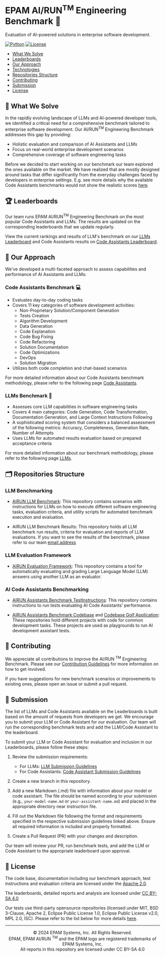 # EPAM AI/RUN<sup>TM</sup> Engineering Benchmark 🚀

Evaluation of AI-powered solutions in enterprise software development.

[![Python](https://img.shields.io/badge/Python-3.12+-blue.svg)](https://www.python.org/downloads/)
[![License](https://img.shields.io/badge/License-BSD3Clause-green.svg)](https://opensource.org/license/bsd-3-clause)

- [What We Solve](#-what-we-solve)
- [Leaderboards](#-leaderboards)
- [Our Approach](#-our-approach)
- [Technologies](#-technologies)
- [Repositories Structure](#-repositories-structure)
- [Contributing](#-contributing)
- [Submission](#-submission)
- [License](#-license)

## 🎯 What We Solve

In the rapidly evolving landscape of LLMs and AI-powered developer tools, we identified a critical need for a comprehensive
benchmark tailored to enterprise software development. Our AI/RUN<sup>TM</sup> Engineering Benchmark addresses this gap by providing:

- Holistic evaluation and comparison of AI Assistants and LLMs
- Focus on real-world enterprise development scenarios
- Comprehensive coverage of software engineering tasks

Before we decided to start working on our benchmark our team explored the ones available on the market. We have realized that are mostly designed around tasks that differ significantly from the everyday challenges faced by developers in enterprise settings. E.g. see more details why the available Code Assistants benchmarks would not show the realistic scores [here](pages/sandbox-test/why-ai-run-benchmark.md).

## 🏆 Leaderboards

Our team runs EPAM AI/RUN<sup>TM</sup> Engineering Benchmark on the most popular Code Assistants and LLMs. The results are updated on the corresponding leaderboards that we update regularly.

View the current rankings and results of LLM's benchmark on our [LLMs Leaderboard](pages/llms/llm-leaderboard.md) and Code Assistants results on [Code Assistants Leaderboard](pages/sandbox-test/code-assistants-2025.md).

## 🔬 Our Approach

We've developed a multi-faceted approach to assess capabilities and performance of AI Assistants and LLMs:

### Code Assistants Benchmark 💻

- Evaluates day-to-day coding tasks
- Covers 11 key categories of software development activities:
    - Non-Proprietary Solution/Component Generation
    - Tests Creation
    - Algorithm Development
    - Data Generation
    - Code Explanation
    - Code Bug Fixing
    - Code Refactoring
    - Solution Documentation
    - Code Optimizations
    - DevOps
    - Solution Migration
- Utilizes both code completion and chat-based scenarios

For more detailed information about our Code Assistants benchmark methodology, please refer to
the following page  [Code Assistants](pages/sandbox-test/code-assistants-benchmark-approach.md).

### LLMs Benchmark 🧠

- Assesses core LLM capabilities in software engineering tasks
- Covers 4 main categories: Code Generation, Code Transformation, Documentation Generation, and Large Context Instructions Following
- A sophisticated scoring system that considers a balanced assessment of the following metrics: Accuracy, Completeness, Generation Rate, Number of Attempts
- Uses LLMs for automated results evaluation based on prepared acceptance criteria

For more detailed information about our benchmark methodology, please refer to
the following page [LLMs](pages/llms/llm-approach.md).

## 🗂 Repositories Structure

### LLM Benchmarking

- [AIRUN LLM Benchmark](https://github.com/epam/AIRUN-LLM-Benchmark): This repository contains scenarios with instructions for LLMs on how to execute different software engineering tasks, evaluation criteria, and utility scripts for automated benchmark execution and evaluation.

- AIRUN LLM Benchmark Results: This repository holds all LLM benchmark run results, criteria for evaluation and reports of LLM evaluations. If you want to see the results of the benchmark, please refer to our team [email address](mailto:SpecialEPM-AIRDAIRUNEngineering@epam.com) 

### LLM Evaluation Framework

- [AIRUN Evaluation Framework](https://github.com/epam/AIRUN-Evaluation-Framework): This repository contains a tool for automatically evaluating and grading Large Language Model (LLM) answers using another LLM as an evaluator.

### AI Code Assistants Benchmarking

- [AIRUN Assistants Benchmark TestInstructions](https://github.com/epam/AIRUN-Assistants-Benchmark-TestInstructions): This repository contains instructions to run tests evaluating AI Code Assistants' performance.

- [AIRUN Assistants Benchmark Codebase](https://github.com/epam/AIRUN-Assistants-Benchmark-CodeBase) and [Codebase Golf Application](https://github.com/PolinaTolkachova/golf-application): These repositories hold different projects with code for common development tasks. These projects are used as playgrounds to run AI development assistant tests.

## 🤝 Contributing

We appreciate all contributions to improve the AI/RUN <sup>TM</sup> Engineering Benchmark. Please see
our [Contribution Guidelines](CONTRIBUTING.md) for more information on how to get involved.

If you have suggestions for new benchmark scenarios or improvements to existing ones, please open an issue or submit a pull request.

## 📝 Submission

The list of LLMs and Code Assistants available on the Leaderboards is built based on the amount of requests from
developers we get. We encourage you to submit your LLM or Code Assistant for our evaluation. Our team will run the
corresponding benchmark tests and add the LLM/Code Assistant to the leaderboard.

To submit your LLM or Code Assistant for evaluation and inclusion in our Leaderboards, please follow these steps:

1. Review the submission requirements:
    - For LLMs: [LLM Submission Guidelines](pages/llms/submissions/llm-benchmark-submission.md)
    - For Code Assistants: [Code Assistant Submission Guidelines](pages/sandbox-test/submissions/assistant-code-submission.md)

2. Create a new branch in this repository.

3. Add a new Markdown (.md) file with information about your model or code assistant. The file should be named according
   to your submission (e.g., `your-model-name.md` or `your-assistant-name.md`) and placed in the appropriate directory
   near instruction file.

4. Fill out the Markdown file following the format and requirements specified in the respective submission guidelines
   linked above. Ensure all required information is included and properly formatted.

5. Create a Pull Request (PR) with your changes and description.

Our team will review your PR, run benchmark tests, and add the LLM or Code Assistant to the
appropriate leaderboard upon approval.

## 📄 License

The code base, documentation including our benchmark approach, test instructions and evaluation criteria are licensed under the [Apache 2.0](/LICENSE).

The leaderboards, detailed reports and analysis are licensed under [CC BY-SA 4.0](/REPORTS-LICENSE)

Our tests use third-party opensource repositories (licensed under MIT, BSD 3-Clause, Apache 2, Eclipse Public License 1.0, Eclipse Public License v2.0, MPL 2.0, ISC). Please refer to the list below for more details [here](third-party-repositories.md).

---

<p align="center">
    © 2024 EPAM Systems, Inc.  All Rights Reserved.<br/>
    EPAM, EPAM AI/RUN <sup>TM</sup> and the EPAM logo are registered trademarks of EPAM Systems, Inc.<br>
    All reports in this repository are licensed under CC BY-SA 4.0
</p>

